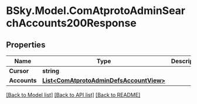 # BSky.Model.ComAtprotoAdminSearchAccounts200Response

## Properties

Name | Type | Description | Notes
------------ | ------------- | ------------- | -------------
**Cursor** | **string** |  | [optional] 
**Accounts** | [**List&lt;ComAtprotoAdminDefsAccountView&gt;**](ComAtprotoAdminDefsAccountView.md) |  | 

[[Back to Model list]](../README.md#documentation-for-models) [[Back to API list]](../README.md#documentation-for-api-endpoints) [[Back to README]](../README.md)

